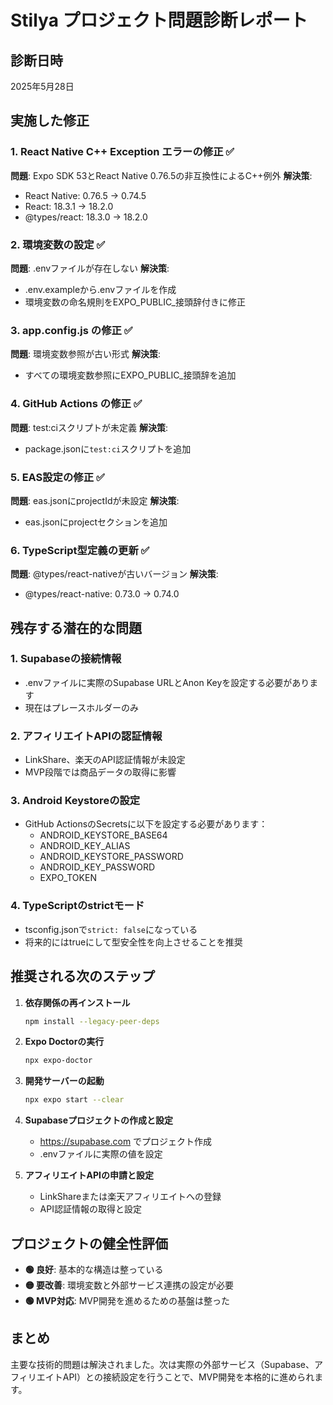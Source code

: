 # Stilya プロジェクト問題診断レポート

## 診断日時
2025年5月28日

## 実施した修正

### 1. React Native C++ Exception エラーの修正 ✅
**問題**: Expo SDK 53とReact Native 0.76.5の非互換性によるC++例外
**解決策**: 
- React Native: 0.76.5 → 0.74.5
- React: 18.3.1 → 18.2.0
- @types/react: 18.3.0 → 18.2.0

### 2. 環境変数の設定 ✅
**問題**: .envファイルが存在しない
**解決策**: 
- .env.exampleから.envファイルを作成
- 環境変数の命名規則をEXPO_PUBLIC_接頭辞付きに修正

### 3. app.config.js の修正 ✅
**問題**: 環境変数参照が古い形式
**解決策**: 
- すべての環境変数参照にEXPO_PUBLIC_接頭辞を追加

### 4. GitHub Actions の修正 ✅
**問題**: test:ciスクリプトが未定義
**解決策**: 
- package.jsonに`test:ci`スクリプトを追加

### 5. EAS設定の修正 ✅
**問題**: eas.jsonにprojectIdが未設定
**解決策**: 
- eas.jsonにprojectセクションを追加

### 6. TypeScript型定義の更新 ✅
**問題**: @types/react-nativeが古いバージョン
**解決策**: 
- @types/react-native: 0.73.0 → 0.74.0

## 残存する潜在的な問題

### 1. Supabaseの接続情報
- .envファイルに実際のSupabase URLとAnon Keyを設定する必要があります
- 現在はプレースホルダーのみ

### 2. アフィリエイトAPIの認証情報
- LinkShare、楽天のAPI認証情報が未設定
- MVP段階では商品データの取得に影響

### 3. Android Keystoreの設定
- GitHub ActionsのSecretsに以下を設定する必要があります：
  - ANDROID_KEYSTORE_BASE64
  - ANDROID_KEY_ALIAS
  - ANDROID_KEYSTORE_PASSWORD
  - ANDROID_KEY_PASSWORD
  - EXPO_TOKEN

### 4. TypeScriptのstrictモード
- tsconfig.jsonで`strict: false`になっている
- 将来的にはtrueにして型安全性を向上させることを推奨

## 推奨される次のステップ

1. **依存関係の再インストール**
   ```bash
   npm install --legacy-peer-deps
   ```

2. **Expo Doctorの実行**
   ```bash
   npx expo-doctor
   ```

3. **開発サーバーの起動**
   ```bash
   npx expo start --clear
   ```

4. **Supabaseプロジェクトの作成と設定**
   - https://supabase.com でプロジェクト作成
   - .envファイルに実際の値を設定

5. **アフィリエイトAPIの申請と設定**
   - LinkShareまたは楽天アフィリエイトへの登録
   - API認証情報の取得と設定

## プロジェクトの健全性評価

- **🟢 良好**: 基本的な構造は整っている
- **🟡 要改善**: 環境変数と外部サービス連携の設定が必要
- **🟢 MVP対応**: MVP開発を進めるための基盤は整った

## まとめ

主要な技術的問題は解決されました。次は実際の外部サービス（Supabase、アフィリエイトAPI）との接続設定を行うことで、MVP開発を本格的に進められます。
